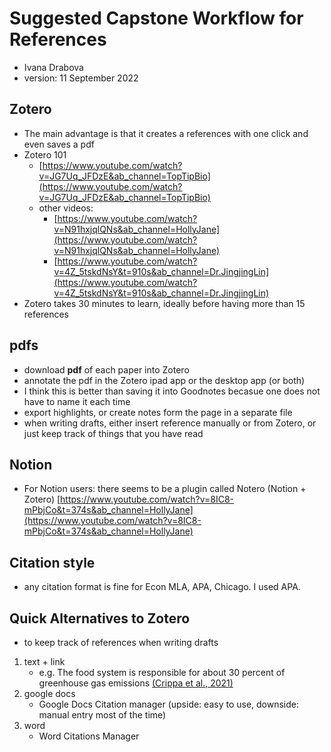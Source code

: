 # Suggested Capstone Workflow for References
- Ivana Drabova
- version: 11 September 2022

## Zotero

- The main advantage is that it creates a references with one click and even saves a pdf
- Zotero 101
    - [https://www.youtube.com/watch?v=JG7Uq_JFDzE&ab_channel=TopTipBio](https://www.youtube.com/watch?v=JG7Uq_JFDzE&ab_channel=TopTipBio)
  - other videos: 
    - [https://www.youtube.com/watch?v=N91hxjqlQNs&ab_channel=HollyJane](https://www.youtube.com/watch?v=N91hxjqlQNs&ab_channel=HollyJane)
    - [https://www.youtube.com/watch?v=4Z_5tskdNsY&t=910s&ab_channel=Dr.JingjingLin](https://www.youtube.com/watch?v=4Z_5tskdNsY&t=910s&ab_channel=Dr.JingjingLin)
- Zotero takes 30 minutes to learn, ideally before having more than 15 references
## pdfs
- download **pdf** of each paper into Zotero
- annotate the pdf in the Zotero ipad app or the desktop app (or both) 
- I think this is better than saving it into Goodnotes becasue one does not have to name it each time
- export highlights, or create notes form the page in a separate file
- when writing drafts, either insert reference manually or from Zotero, or just keep track of things that you have read

## Notion
- For Notion users: there seems to be a plugin called Notero (Notion + Zotero)  [https://www.youtube.com/watch?v=8IC8-mPbjCo&t=374s&ab_channel=HollyJane](https://www.youtube.com/watch?v=8IC8-mPbjCo&t=374s&ab_channel=HollyJane)

## Citation style

- any citation format is fine for Econ MLA, APA, Chicago. I used APA.

## Quick Alternatives to Zotero

- to keep track of references when writing drafts
1. text + link
    - e.g. The food system is responsible for about 30 percent of greenhouse gas emissions [(Crippa et al., 2021)](https://www.nature.com/articles/s43016-021-00225-9)
2. google docs
    - Google Docs Citation manager (upside: easy to use, downside: manual entry most of the time)
3. word 
    - Word Citations Manager
